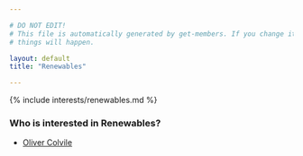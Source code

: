 ```yaml
---

# DO NOT EDIT!
# This file is automatically generated by get-members. If you change it, bad
# things will happen.

layout: default
title: "Renewables"

---
```


{% include interests/renewables.md %}

### Who is interested in Renewables?


* [Oliver Colvile](members/oliver-colvile.html)
